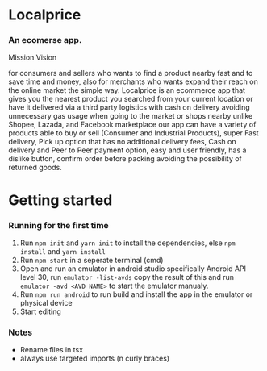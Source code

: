 # Localprice

### An ecomerse app.

Mission Vision

<P> 
for consumers and sellers who wants to find a product nearby fast and to save time and money, 
  also for merchants who wants expand their reach on the online market the simple way. Localprice 
  is an ecommerce app that gives you the nearest product you searched from your current location or 
  have it delivered via a third party logistics with cash on delivery avoiding unnecessary gas usage 
  when going to the market or shops nearby unlike Shopee, Lazada, and Facebook marketplace our app 
  can have a variety of products able to buy or sell (Consumer and Industrial Products), super Fast 
  delivery, Pick up option that has no additional delivery fees, Cash on delivery and Peer to Peer
  payment option, easy and user friendly, has a dislike button, confirm order before packing avoiding
  the possibility of returned goods.
</p>

# Getting started

### Running for the first time

1. Run `npm init` and `yarn init` to install the dependencies, else `npm install` and `yarn install`
2. Run `npm start` in a seperate terminal (cmd)
3. Open and run an emulator in android studio specifically Android API level 30, run `emulator -list-avds` copy the result of this and run `emulator -avd <AVD NAME>` to start the emulator manualy.
4. Run `npm run android` to run build and install the app in the emulator or physical device
5. Start editing

### Notes

- Rename files in tsx
- always use targeted imports (n curly braces)
